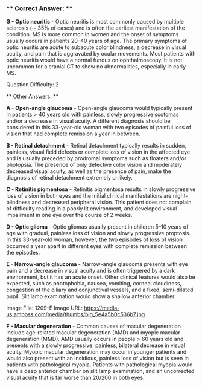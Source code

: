 ### ** Correct Answer: **

**G - Optic neuritis** - Optic neuritis is most commonly caused by multiple sclerosis (∼ 35% of cases) and is often the earliest manifestation of the condition. MS is more common in women and the onset of symptoms usually occurs in patients 20–40 years of age. The primary symptoms of optic neuritis are acute to subacute color blindness, a decrease in visual acuity, and pain that is aggravated by ocular movements. Most patients with optic neuritis would have a normal fundus on ophthalmoscopy. It is not uncommon for a cranial CT to show no abnormalities, especially in early MS.

Question Difficulty: 2

** Other Answers: **

**A - Open-angle glaucoma** - Open-angle glaucoma would typically present in patients > 40 years old with painless, slowly progressive scotomas and/or a decrease in visual acuity. A different diagnosis should be considered in this 33-year-old woman with two episodes of painful loss of vision that had complete remission a year in between.

**B - Retinal detachment** - Retinal detachment typically results in sudden, painless, visual field defects or complete loss of vision in the affected eye and is usually preceded by prodromal symptoms such as floaters and/or photopsia. The presence of only defective color vision and moderately decreased visual acuity, as well as the presence of pain, make the diagnosis of retinal detachment extremely unlikely.

**C - Retinitis pigmentosa** - Retinitis pigmentosa results in slowly progressive loss of vision in both eyes and the initial clinical manifestations are night-blindness and decreased peripheral vision. This patient does not complain of difficulty reading in a poorly lit environment, and developed visual impairment in one eye over the course of 2 weeks.

**D - Optic glioma** - Optic gliomas usually present in children 5–10 years of age with gradual, painless loss of vision and slowly progressive proptosis. In this 33-year-old woman, however, the two episodes of loss of vision occurred a year apart in different eyes with complete remission between the episodes.

**E - Narrow-angle glaucoma** - Narrow-angle glaucoma presents with eye pain and a decrease in visual acuity and is often triggered by a dark environment, but it has an acute onset. Other clinical features would also be expected, such as photophobia, nausea, vomiting, corneal cloudiness, congestion of the ciliary and conjunctival vessels, and a fixed, semi-dilated pupil. Slit lamp examination would show a shallow anterior chamber.

Image File: 1209-E
Image URL: https://media-us.amboss.com/media/thumbs/big_5e4a5b0c536b7.jpg

**F - Macular degeneration** - Common causes of macular degeneration include age-related macular degeneration (AMD) and myopic macular degeneration (MMD). AMD usually occurs in people > 60 years old and presents with a slowly progressive, painless, bilateral decrease in visual acuity. Myopic macular degeneration may occur in younger patients and would also present with an insidious, painless loss of vision but is seen in patients with pathological myopia. Patients with pathological myopia would have a deep anterior chamber on slit lamp examination, and an uncorrected visual acuity that is far worse than 20/200 in both eyes.

